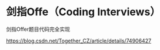 # 剑指Offe（Coding Interviews）
剑指Offer题目代码完全实现

https://blog.csdn.net/Together_CZ/article/details/74906427
